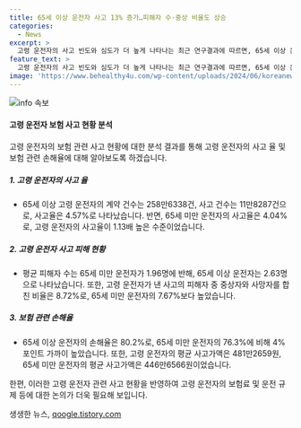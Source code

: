 ```yaml
---
title: 65세 이상 운전자 사고 13% 증가…피해자 수·중상 비율도 상승
categories:
  - News
excerpt: >
  고령 운전자의 사고 빈도와 심도가 더 높게 나타나는 최근 연구결과에 따르면, 65세 이상 운전자의 사고율은 65세 미만 운전자보다 13% 높은 것으로 나타났다. 이에 따라 보험사의 손해율 또한 고령 운전자가 더 높게 나타나며, 65세 이상 운전자의 사고건당 평균 사고가액은 481만2659원으로 나타났다. 이러한 현황 속에서 고령 운전자들에게 더 많은 관리와 안전교육이 필요함이 부각되고 있다.
feature_text: >
  고령 운전자의 사고 빈도와 심도가 더 높게 나타나는 최근 연구결과에 따르면, 65세 이상 운전자의 사고율은 65세 미만 운전자보다 13% 높은 것으로 나타났다. 이에 따라 보험사의 손해율 또한 고령 운전자가 더 높게 나타나며, 65세 이상 운전자의 사고건당 평균 사고가액은 481만2659원으로 나타났다. 이러한 현황 속에서 고령 운전자들에게 더 많은 관리와 안전교육이 필요함이 부각되고 있다.
image: 'https://www.behealthy4u.com/wp-content/uploads/2024/06/koreanews.jpg'
---
```


<p><img src="https://www.behealthy4u.com/wp-content/uploads/2024/06/koreanews.jpg" alt="info 속보" /></p>

<h4>고령 운전자 보험 사고 현황 분석</h4>

<p>고령 운전자의 보험 관련 사고 현황에 대한 분석 결과를 통해 고령 운전자의 사고 율 및 보험 관련 손해율에 대해 알아보도록 하겠습니다.</p>

<h5>1. 고령 운전자의 사고 율</h5>

<ul>
<li>65세 이상 고령 운전자의 계약 건수는 258만6338건, 사고 건수는 11만8287건으로, 사고율은 4.57%로 나타났습니다. 반면, 65세 미만 운전자의 사고율은 4.04%로, 고령 운전자의 사고율이 1.13배 높은 수준이었습니다.</li>
</ul>

<h5>2. 고령 운전자 사고 피해 현황</h5>

<ul>
<li>평균 피해자 수는 65세 미만 운전자가 1.96명에 반해, 65세 이상 운전자는 2.63명으로 나타났습니다. 또한, 고령 운전자가 낸 사고의 피해자 중 중상자와 사망자를 합친 비율은 8.72%로, 65세 미만 운전자의 7.67%보다 높았습니다.</li>
</ul>

<h5>3. 보험 관련 손해율</h5>

<ul>
<li>65세 이상 운전자의 손해율은 80.2%로, 65세 미만 운전자의 76.3%에 비해 4%포인트 가까이 높았습니다. 또한, 고령 운전자의 평균 사고가액은 481만2659원, 65세 미만 운전자의 평균 사고가액은 446만6566원이었습니다.</li>
</ul>

<p>한편, 이러한 고령 운전자 관련 사고 현황을 반영하여 고령 운전자의 보험료 및 운전 규제 등에 대한 논의가 더욱 필요해 보입니다.</p>
생생한 뉴스, <a href="https://qoogle.tistory.com" rel="dofollow">qoogle.tistory.com</a>


